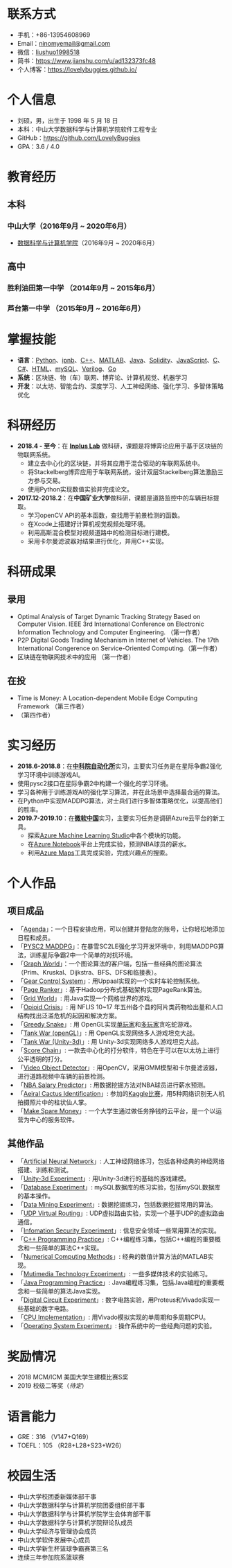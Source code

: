 # 联系方式

* 手机：+86-13954608969
* Email：ninomyemail@gmail.com
* 微信：[liushuo1998518](http://ww2.sinaimg.cn/large/006y8mN6gy1g6n9v7ratgj30l20qsmzt.jpg)
* 简书：https://www.jianshu.com/u/ad132373fc48
* 个人博客：https://lovelybuggies.github.io/

# 个人信息

 * 刘硕，男，出生于 1998 年 5 月 18 日
 * 本科：中山大学数据科学与计算机学院软件工程专业
 * GitHub：https://github.com/LovelyBuggies
 * GPA：3.6 / 4.0

# 教育经历

## 本科

### 中山大学（2016年9月 ~ 2020年6月）

* [数据科学与计算机学院](http://sdcs.sysu.edu.cn/)（2016年9月 ~ 2020年6月） 

## 高中

### 胜利油田第一中学 （2014年9月 ~ 2015年6月）

### 芦台第一中学 （2015年9月 ~ 2016年6月）

# 掌握技能

- **语言**：[Python](https://github.com/LovelyBuggies?utf8=%E2%9C%93&tab=repositories&q=&type=&language=python)、[ipnb](https://github.com/LovelyBuggies?utf8=%E2%9C%93&tab=repositories&q=&type=&language=jupyter+notebook)、[C++](https://github.com/LovelyBuggies?utf8=%E2%9C%93&tab=repositories&q=&type=&language=c%2B%2B)、[MATLAB](https://github.com/LovelyBuggies?utf8=%E2%9C%93&tab=repositories&q=&type=&language=matlab)、[Java](https://github.com/LovelyBuggies?utf8=%E2%9C%93&tab=repositories&q=&type=&language=java)、[Solidity](https://github.com/LovelyBuggies?utf8=%E2%9C%93&tab=repositories&q=&type=&language=solidity)、[JavaScript](https://github.com/LovelyBuggies?utf8=%E2%9C%93&tab=repositories&q=&type=&language=javascript)、[C](https://github.com/LovelyBuggies?utf8=%E2%9C%93&tab=repositories&q=&type=&language=c)、[C#](https://github.com/LovelyBuggies?utf8=%E2%9C%93&tab=repositories&q=&type=&language=c%23)、[HTML](https://github.com/make-money-sysu?utf8=%E2%9C%93&q=&type=&language=html)、[mySQL](https://github.com/LovelyBuggies/MySQL_Database_Experiments)、[Verilog](https://github.com/LovelyBuggies?utf8=%E2%9C%93&tab=repositories&q=&type=&language=verilog)、[Go](https://github.com/make-money-sysu?utf8=%E2%9C%93&q=&type=&language=go)
- **系统**：区块链、物（车）联网、博弈论、计算机视觉、机器学习
- **开发**：以太坊、智能合约、深度学习、人工神经网络、强化学习、多智体策略优化

# 科研经历

- **2018.4 - 至今**：在 **[Inplus Lab](http://inpluslab.com/member)** 做科研，课题是将博弈论应用于基于区块链的物联网系统。
  - 建立去中心化的区块链，并将其应用于混合驱动的车联网系统中。
  - 将Stackelberg博弈应用于车联网系统，设计双层Stackelberg算法激励三方参与交易。
  - 使用Python实现数值实验并完成论文。
- **2017.12-2018.2**：在**中国矿业大学**做科研，课题是道路监控中的车辆目标提取。
  - 学习openCV API的基本函数，查找用于前景检测的函数。
  - 在Xcode上搭建好计算机视觉视频处理环境。
  - 利用高斯混合模型对视频道路中的检测目标进行建模。
  - 采用卡尔曼滤波器对结果进行优化，并用C++实现。

# 科研成果

## 录用

- Optimal Analysis of Target Dynamic Tracking Strategy Based on Computer Vision. IEEE 3rd International Conference on Electronic Information Technology and Computer Engineering. （第一作者）
- P2P Digital Goods Trading Mechanism in Internet of Vehicles. The 17th International Congerence on Service-Oriented Computing.（第一作者）
- 区块链在物联网技术中的应用 （第一作者）

## 在投

- Time is Money: A Location-dependent Mobile Edge Computing Framework （第三作者）
- （第四作者）

# 实习经历

-  **2018.6-2018.8**：在[**中科院自动化所**](http://www.ia.cas.cn/)实习，主要实习任务是在星际争霸2强化学习环境中训练游戏AI。
  - 使用pysc2接口在星际争霸2中构建一个强化的学习环境。
  - 学习各种用于训练游戏AI的强化学习算法，并在此场景中选择最合适的算法。
  - 在Python中实现MADDPG算法，对士兵们进行多智体策略优化，以提高他们的胜率。
- **2019.7-2019.10**：在[**微软中国**](https://azure.microsoft.com/en-us/)实习，主要实习任务是调研Azure云平台的新工具。
  - 探索[Azure Machine Learning Studio](https://studio.azureml.net/)中各个模块的功能。
  - 在[Azure Notebook](https://links.jianshu.com/go?to=https%3A%2F%2Fnotebooks.azure.com%2F)平台上完成实验，预测NBA球员的薪水。
  - 利用[Azure Maps](https://azure.microsoft.com/en-us/services/azure-maps/)工具完成实验，完成兴趣点的搜索。

# 个人作品

## 项目成品

* 「[Agenda](https://github.com/LovelyBuggies/Cplusplus_PrimaryPracticalTraining_MyAgenda/blob/master/README.md)」：一个日程安排应用，可以创建并登陆您的账号，让你轻松地添加日程和成员。
* 「[PYSC2 MADDPG](https://github.com/LovelyBuggies/Python_MADDPG_SC2LE)」：在暴雪SC2LE强化学习开发环境中，利用MADDPG算法，训练星际争霸2中一个简单的对抗环境。
* 「[Graph World](https://github.com/LovelyBuggies/Cplusplus_GraphTheory_Experiments)」：一个图论算法的客户端，包括一些经典的图论算法（Prim、Kruskal、Dijkstra、BFS、DFS和临接表）。
* 「[Gear Control System](https://github.com/LovelyBuggies/Uppaal_GearControlSystem)」：用Uppaal实现的一个实时车轮控制系统。
* 「[Page Ranker](https://github.com/LovelyBuggies/Java_Hadoop_PageRanker)」: 基于Hadoop分布式基础架构实现PageRank算法。
* 「[Grid World](https://github.com/LovelyBuggies/Java_SeniorPracticalTraining_GridWorld)」: 用Java实现一个网格世界的游戏。
* 「[Opioid Crisis](https://github.com/LovelyBuggies/Python_2019MCM_OpioidCrisis)」: 用 NFLIS 10~17 年五州各个县的阿片类药物检出量和人口结构找出泛滥危机的起因和解决方案。
* 「[Greedy Snake](https://github.com/LovelyBuggies/PAOGD_Homework)」: 用 OpenGL实现[单玩家](https://github.com/LovelyBuggies/PAOGD_Homework/blob/master/PAOGD_HW4/report/PAOGD_HW4.md)和[多玩家](https://github.com/LovelyBuggies/PAOGD_Homework/blob/master/PAOGD_HW5/report/PAOGD_HW5.md)贪吃蛇游戏。
* 「[Tank War (openGL)](https://github.com/LovelyBuggies/OpenGL_TankWar)」: 用 OpenGL实现网络多人游戏坦克大战。
* 「[Tank War (Unity-3d)](https://github.com/LovelyBuggies/Unity3d-Homework/tree/master/hw10)」: 用 Unity-3d实现网络多人游戏坦克大战。
* 「[Score Chain](https://github.com/LovelyBuggies/Solidity_ScoreChain_Dapp)」: 一款去中心化的打分软件，特色在于可以在以太坊上进行公平透明的打分。
* 「[Video Object Detector](https://github.com/LovelyBuggies/openCV_ComputerVision_ObjectDetection)」: 用OpenCV，采用GMM模型和卡尔曼滤波器，进行道路视频中车辆的前景检测。
* 「[NBA Salary Predictor](https://github.com/LovelyBuggies/NBA-Salary-Prediction)」: 用数据挖掘方法对NBA球员进行薪水预测。
* 「[Aeiral Cactus Identification](https://github.com/LovelyBuggies/Jupyter_DeepLearning_Homework/tree/master/Identify-Cactus)」: 参加的[Kaggle比赛](https://www.kaggle.com/c/aerial-cactus-identification/overview)，用5种网络识别无人机拍摄照片中的柱状仙人掌。
* 「[Make Spare Money](https://github.com/make-money-sysu)」: 一个大学生通过做任务挣钱的云平台，是一个以运营为中心的服务软件。

## 其他作品

- 「[Artificial Neural Network](https://github.com/LovelyBuggies/Jupyter_DeepLearning_Homework)」: 人工神经网络练习，包括各种经典的神经网络搭建、训练和测试。
- 「[Unity-3d Experiment](https://github.com/LovelyBuggies/Unity3d-Homework)」: 用Unity-3d进行的基础的游戏建模。
- 「[Database Experiment](https://github.com/LovelyBuggies/MySQL_Database_Experiments)」: mySQL数据库的练习实验，包括mySQL数据库的基本操作。
- 「[Data Mining Experiment](https://github.com/LovelyBuggies/Jupyter_DataMining_Homework)」: 数据挖掘练习，包括数据挖掘常用的算法。
- 「[UDP Virtual Routing](https://github.com/LovelyBuggies/ComputerNetwork_Experiments)」: UDP虚拟路由实验，实现一个基于UDP的虚拟路由通信。
- 「[Infomation Security Experiment](https://github.com/LovelyBuggies/C_InfoSecurity_Experiments)」: 信息安全领域一些常用算法的实现。
- 「[C++ Programming Practice](https://github.com/LovelyBuggies/Cplusplus_CppProgramming_Homework)」: C++编程练习集，包括C++编程的重要概念和一些简单的算法C++实现。
- 「[Numerical Computing Methods](https://github.com/LovelyBuggies/Matlab_NumericalComputing_Methods)」: 经典的数值计算方法的MATLAB实现。
- 「[Mutimedia Technology Experiment](https://github.com/LovelyBuggies/MultimediaTechnology_Experiments)」: 一些多媒体技术的实验练习。
- 「[Java Programming Practice](https://github.com/LovelyBuggies/Java_SelfLearning_Intro2Java)」: Java编程练习集，包括Java编程的重要概念和一些简单的算法Java实现。
- 「[Digital Circuit Experiment](https://github.com/LovelyBuggies/Verilog_DigitalCircuitDesign_Homework)」: 数字电路实验，用Proteus和Vivado实现一些基础的数字电路。
- 「[CPU Implementation](https://github.com/LovelyBuggies/Verilog_ComputerOrganization_Experiments)」: 用Vivado模拟实现的单周期和多周期CPU。
- 「[Operating System Experiment](https://github.com/LovelyBuggies/C_OperatingSystem_Experiments)」: 操作系统中的一些经典问题的实验。

# 奖励情况

* 2018 MCM/ICM 美国大学生建模比赛S奖
* 2019 校级二等奖（*待定*）

# 语言能力

* GRE：316 （V147+Q169）
* TOEFL：105 （R28+L28+S23+W26）

# 校园生活

* 中山大学校团委新媒体部干事
* 中山大学数据科学与计算机学院团委组织部干事
* 中山大学数据科学与计算机学院学生会体育部干事
* 中山大学数据科学与计算机学院辩论队成员
* 中山大学经济与管理协会成员
* 中山大学软件发展中心成员
* 中山大学新生杯篮球争霸赛第三名
* 连续三年参加院系篮球赛

